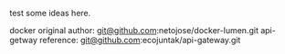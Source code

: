 test some ideas here.

docker original author: git@github.com:netojose/docker-lumen.git
api-getway reference: git@github.com:ecojuntak/api-gateway.git 
